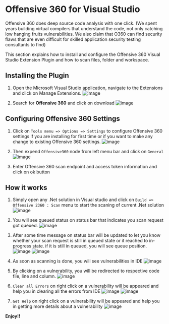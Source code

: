 # Offensive 360 for Visual Studio

Offensive 360 does deep source code analysis with one click. (We spent years building virtual compilers that understand the code, not only catching low hanging fruits vulnerabilities. We also claim that O360 can find security flaws that are even difficult for skilled application security testing consultants to find)

This section explains how to install and configure the Offensive 360 Visual Studio Extension Plugin and how to scan files, folder and workspace.

## Installing the Plugin

1. Open the Microsoft Visual Studio application, navigate to the Extensions and click on Manage Extensions. 
![image](https://user-images.githubusercontent.com/13881466/179386371-b154f676-b3cb-40f9-a2a3-ccc4c087b61f.png)

2. Search for **Offensive 360** and click on download
![image](https://user-images.githubusercontent.com/13881466/179388357-3882e518-45f9-429d-a2e8-da54cd1a264c.png)


## Configuring Offensive 360 Settings
1. Click on `Tools menu => Options => Settings` to configure Offensive 360 settings if you are installing for first time or if you want to make any change to existing Offensive 360 settings.
![image](https://user-images.githubusercontent.com/13881466/179386601-35c68339-347d-4711-9a01-a4507eac1cae.png)

2. Then expend `Offensive360` node from left menu bar and click on `General`
![image](https://user-images.githubusercontent.com/13881466/179386662-3589e4e4-fd5e-4382-8388-92b5f71c214b.png)

3. Enter Offensive 360 scan endpoint and access token information and click on ok button

## How it works
1. Simply open any .Net solution in Visual studio and click on `Build => Offensive 2360 : Scan` menu to start the scaning of current .Net solution 
![image](https://user-images.githubusercontent.com/13881466/179387100-c090d853-8db9-476a-8f08-7a26357c29cb.png)

2. You will see queued status on status bar that indicates you scan request got queued.
![image](https://user-images.githubusercontent.com/13881466/179387177-2b6bb39d-ba0b-4ff2-8eb5-bbe69489e85e.png)

 3. After some time message on status bar will be updated to let you know whether your scan request is still in queued state or it reached to in-progress state. if it is still in queued, you will see queue position.
 ![image](https://user-images.githubusercontent.com/13881466/179387190-08938922-a450-4871-9f7b-a4148dfb2a5b.png)
  ![image](https://user-images.githubusercontent.com/13881466/183275900-5703822e-7c8f-455e-ba6d-15e6b1f7bc40.png)

4. As soon as scanning is done, you will see vulnerabilities in IDE
![image](https://user-images.githubusercontent.com/13881466/179387216-06a2cbde-2d2a-493e-8a1f-8b086de47071.png)

5. By clicking on a vulnerability, you will be redirected to respective code file, line and column.
![image](https://user-images.githubusercontent.com/13881466/179387234-8849d8c0-0d4f-4bf7-9faf-264cb0397173.png)

6. `Clear all Errors` on right click on a vulnerability will be appeared and help you in clearing all the errors from IDE
![image](https://user-images.githubusercontent.com/13881466/179387272-f8d02436-5166-42fe-8de5-685d64b49311.png)
![image](https://user-images.githubusercontent.com/13881466/179387304-b898131a-30a6-4ebe-ab5f-d4489a022850.png)

7. `Get Help` on right click on a vulnerability will be appeared and help you in getting more details about a vulnerability
![image](https://user-images.githubusercontent.com/13881466/179387293-df2777ec-95ee-4947-8f31-410b87b61cd9.png)

**Enjoy!!**
